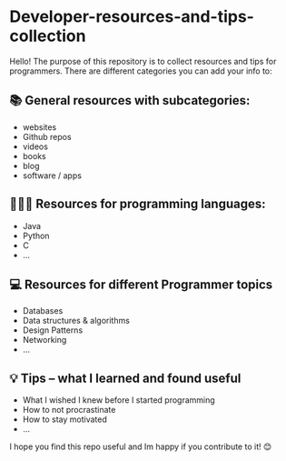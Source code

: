 # Developer-resources-and-tips-collection
Hello! The purpose of this repository is to collect resources and tips for programmers. There are different categories you can add your info to:

## 📚 General resources with subcategories:
- websites
- Github repos
- videos
- books
- blog
- software / apps

## 👩🏻‍💻 Resources for programming languages:
- Java
- Python
- C
- …

## 💻 Resources for different Programmer topics
- Databases
- Data structures & algorithms
- Design Patterns
- Networking
- …

## 💡 Tips – what I learned and found useful
- What I wished I knew before I started programming
- How to not procrastinate
- How to stay motivated
- ...

I hope you find this repo useful and Im happy if you contribute to it! 😊
